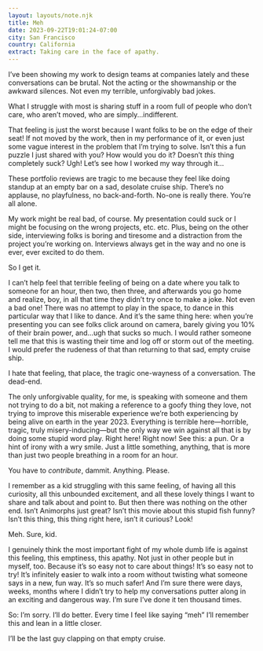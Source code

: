 ```yaml
---
layout: layouts/note.njk
title: Meh
date: 2023-09-22T19:01:24-07:00
city: San Francisco
country: California
extract: Taking care in the face of apathy.
---
```


I’ve been showing my work to design teams at companies lately and these conversations can be brutal. Not the acting or the showmanship or the awkward silences. Not even my terrible, unforgivably bad jokes.

What I struggle with most is sharing stuff in a room full of people who don’t care, who aren’t moved, who are simply...indifferent.

That feeling is just the worst because I want folks to be on the edge of their seat! If not moved by the work, then in my performance of it, or even just some vague interest in the problem that I’m trying to solve. Isn’t this a fun puzzle I just shared with you? How would you do it? Doesn’t _this_ thing completely suck? Ugh! Let’s see how I worked my way through it...

These portfolio reviews are tragic to me because they feel like doing standup at an empty bar on a sad, desolate cruise ship. There’s no applause, no playfulness, no back-and-forth. No-one is really there. You’re all alone.

My work might be real bad, of course. My presentation could suck or I might be focusing on the wrong projects, etc. etc. Plus, being on the other side, interviewing folks is boring and tiresome and a distraction from the project you’re working on. Interviews always get in the way and no one is ever, ever excited to do them.

So I get it.

I can’t help feel that terrible feeling of being on a date where you talk to someone for an hour, then two, then three, and afterwards you go home and realize, boy, in all that time they didn’t try once to make a joke. Not even a bad one! There was no attempt to play in the space, to dance in this particular way that I like to dance. And it’s the same thing here: when you’re presenting you can see folks click around on camera, barely giving you 10% of their brain power, and...ugh that sucks so much. I would rather someone tell me that this is wasting their time and log off or storm out of the meeting. I would prefer the rudeness of that than returning to that sad, empty cruise ship.

I hate that feeling, that place, the tragic one-wayness of a conversation. The dead-end.

The only unforgivable quality, for me, is speaking with someone and them not trying to do a bit, not making a reference to a goofy thing they love, not trying to improve this miserable experience we’re both experiencing by being alive on earth in the year 2023. Everything is terrible here—horrible, tragic, truly misery-inducing—but the only way we win against all that is by doing some stupid word play. Right here! Right now! See this: a pun. Or a hint of irony with a wry smile. Just a little something, anything, that is more than just two people breathing in a room for an hour.

You have to _contribute_, dammit. Anything. Please.

I remember as a kid struggling with this same feeling, of having all this curiosity, all this unbounded excitement, and all these lovely things I want to share and talk about and point to. But then there was nothing on the other end. Isn’t Animorphs just great? Isn’t this movie about this stupid fish funny? Isn’t this thing, this thing right here, isn’t it curious? Look!

Meh. Sure, kid.

I genuinely think the most important fight of my whole dumb life is against this feeling, this emptiness, this apathy. Not just in other people but in myself, too. Because it’s so easy not to care about things! It’s so easy not to try! It’s infinitely easier to walk into a room without twisting what someone says in a new, fun way. It’s so much safer! And I’m sure there were days, weeks, months where I didn’t try to help my conversations putter along in an exciting and dangerous way. I’m sure I’ve done it ten thousand times.

So: I’m sorry. I’ll do better. Every time I feel like saying “meh” I’ll remember this and lean in a little closer.

I’ll be the last guy clapping on that empty cruise.
